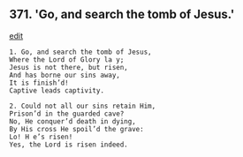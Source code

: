 
## 371.  'Go, and search the tomb of Jesus.'
[edit](https://docs.google.com/document/d/1y-5jDTRhf6iy8F7aIOGvjgRBy1IzODBV/edit?mode=html)



    1. Go, and search the tomb of Jesus, 
    Where the Lord of Glory la y;
    Jesus is not there, but risen,
    And has borne our sins away,
    It is finish’d!
    Captive leads captivity.

    2. Could not all our sins retain Him, 
    Prison’d in the guarded cave?
    No, He conquer’d death in dying,
    By His cross He spoil’d the grave: 
    Lo! H e’s risen!
    Yes, the Lord is risen indeed.
